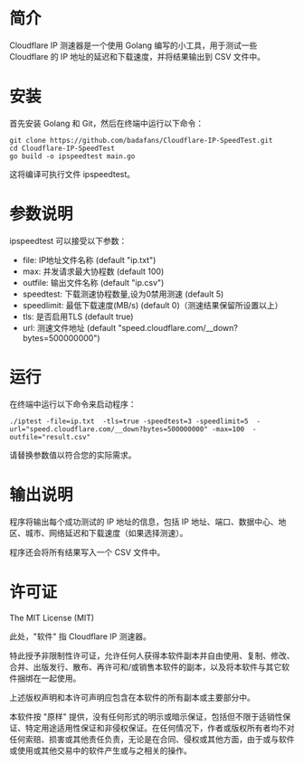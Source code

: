 # 简介
Cloudflare IP 测速器是一个使用 Golang 编写的小工具，用于测试一些 Cloudflare 的 IP 地址的延迟和下载速度，并将结果输出到 CSV 文件中。

# 安装
首先安装 Golang 和 Git，然后在终端中运行以下命令：

```
git clone https://github.com/badafans/Cloudflare-IP-SpeedTest.git
cd Cloudflare-IP-SpeedTest
go build -o ipspeedtest main.go
```
这将编译可执行文件 ipspeedtest。

# 参数说明
ipspeedtest 可以接受以下参数：

- file: IP地址文件名称 (default "ip.txt")
- max: 并发请求最大协程数 (default 100)
- outfile: 输出文件名称 (default "ip.csv")
- speedtest: 下载测速协程数量,设为0禁用测速 (default 5)
- speedlimit: 最低下载速度(MB/s) (default 0)（测速结果保留所设置以上）
- tls: 是否启用TLS (default true)
- url: 测速文件地址 (default "speed.cloudflare.com/__down?bytes=500000000")

# 运行
在终端中运行以下命令来启动程序：

```
./iptest -file=ip.txt  -tls=true -speedtest=3 -speedlimit=5  -url="speed.cloudflare.com/__down?bytes=500000000" -max=100  -outfile="result.csv"
```
请替换参数值以符合您的实际需求。

# 输出说明
程序将输出每个成功测试的 IP 地址的信息，包括 IP 地址、端口、数据中心、地区、城市、网络延迟和下载速度（如果选择测速）。

程序还会将所有结果写入一个 CSV 文件中。

# 许可证
The MIT License (MIT)

此处，"软件" 指 Cloudflare IP 测速器。

特此授予非限制性许可证，允许任何人获得本软件副本并自由使用、复制、修改、合并、出版发行、散布、再许可和/或销售本软件的副本，以及将本软件与其它软件捆绑在一起使用。

上述版权声明和本许可声明应包含在本软件的所有副本或主要部分中。

本软件按 "原样" 提供，没有任何形式的明示或暗示保证，包括但不限于适销性保证、特定用途适用性保证和非侵权保证。在任何情况下，作者或版权所有者均不对任何索赔、损害或其他责任负责，无论是在合同、侵权或其他方面，由于或与软件或使用或其他交易中的软件产生或与之相关的操作。
